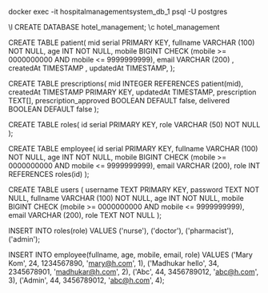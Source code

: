 docker exec -it hospitalmanagementsystem_db_1 psql -U postgres

\l
CREATE DATABASE hotel_management;
\c hotel_management

CREATE TABLE patient(
   mid serial PRIMARY KEY,
   fullname VARCHAR (100) NOT NULL,
   age INT NOT NULL, 
   mobile BIGINT CHECK (mobile >= 0000000000 AND mobile <= 9999999999),
   email VARCHAR (200) ,
   createdAt TIMESTAMP ,
   updatedAt TIMESTAMP,
);

CREATE TABLE prescriptions(
   mid INTEGER REFERENCES patient(mid),
   createdAt TIMESTAMP PRIMARY KEY,
   updatedAt TIMESTAMP,
   prescription TEXT[],
   prescription_approved BOOLEAN DEFAULT false,
   delivered BOOLEAN DEFAULT false
);


CREATE TABLE roles(
   id serial PRIMARY KEY,
   role VARCHAR (50) NOT NULL
);


CREATE TABLE employee(
   id serial PRIMARY KEY,
   fullname VARCHAR (100) NOT NULL,
   age INT NOT NULL, 
   mobile BIGINT CHECK (mobile >= 0000000000 AND mobile <= 9999999999),
   email VARCHAR (200),
   role INT REFERENCES roles(id)
);

CREATE TABLE users (
   username TEXT PRIMARY KEY,
   password TEXT NOT NULL,
   fullname VARCHAR (100) NOT NULL,
   age INT NOT NULL, 
   mobile BIGINT CHECK (mobile >= 0000000000 AND mobile <= 9999999999),
   email VARCHAR (200),
   role TEXT NOT NULL
);

INSERT INTO roles(role) VALUES ('nurse'), ('doctor'), ('pharmacist'), ('admin');


INSERT INTO employee(fullname, age, mobile, email, role) VALUES ('Mary Kom', 24, 1234567890, 'mary@h.com', 1), ('Madhukar hello', 34, 2345678901, 'madhukar@h.com', 2), ('Abc', 44, 3456789012, 'abc@h.com', 3), ('Admin', 44, 3456789012, 'abc@h.com', 4);

